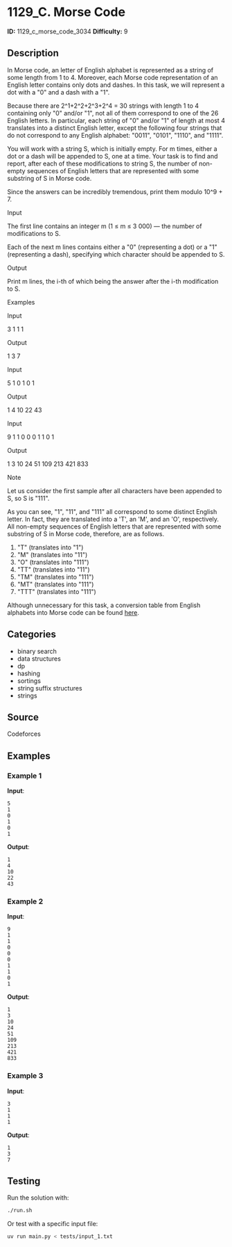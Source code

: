 # 1129_C. Morse Code

**ID:** 1129_c_morse_code_3034
**Difficulty:** 9

## Description

In Morse code, an letter of English alphabet is represented as a string of some length from 1 to 4. Moreover, each Morse code representation of an English letter contains only dots and dashes. In this task, we will represent a dot with a "0" and a dash with a "1".

Because there are 2^1+2^2+2^3+2^4 = 30 strings with length 1 to 4 containing only "0" and/or "1", not all of them correspond to one of the 26 English letters. In particular, each string of "0" and/or "1" of length at most 4 translates into a distinct English letter, except the following four strings that do not correspond to any English alphabet: "0011", "0101", "1110", and "1111".

You will work with a string S, which is initially empty. For m times, either a dot or a dash will be appended to S, one at a time. Your task is to find and report, after each of these modifications to string S, the number of non-empty sequences of English letters that are represented with some substring of S in Morse code.

Since the answers can be incredibly tremendous, print them modulo 10^9 + 7.

Input

The first line contains an integer m (1 ≤ m ≤ 3 000) — the number of modifications to S. 

Each of the next m lines contains either a "0" (representing a dot) or a "1" (representing a dash), specifying which character should be appended to S.

Output

Print m lines, the i-th of which being the answer after the i-th modification to S.

Examples

Input

3
1
1
1


Output

1
3
7


Input

5
1
0
1
0
1


Output

1
4
10
22
43


Input

9
1
1
0
0
0
1
1
0
1


Output

1
3
10
24
51
109
213
421
833

Note

Let us consider the first sample after all characters have been appended to S, so S is "111".

As you can see, "1", "11", and "111" all correspond to some distinct English letter. In fact, they are translated into a 'T', an 'M', and an 'O', respectively. All non-empty sequences of English letters that are represented with some substring of S in Morse code, therefore, are as follows.

  1. "T" (translates into "1") 
  2. "M" (translates into "11") 
  3. "O" (translates into "111") 
  4. "TT" (translates into "11") 
  5. "TM" (translates into "111") 
  6. "MT" (translates into "111") 
  7. "TTT" (translates into "111") 



Although unnecessary for this task, a conversion table from English alphabets into Morse code can be found [here](https://en.wikipedia.org/wiki/Morse_code).

## Categories

- binary search
- data structures
- dp
- hashing
- sortings
- string suffix structures
- strings

## Source

Codeforces

## Examples

### Example 1

**Input**:
```
5
1
0
1
0
1
```

**Output**:
```
1
4
10
22
43
```

### Example 2

**Input**:
```
9
1
1
0
0
0
1
1
0
1
```

**Output**:
```
1
3
10
24
51
109
213
421
833
```

### Example 3

**Input**:
```
3
1
1
1
```

**Output**:
```
1
3
7
```


## Testing

Run the solution with:

```bash
./run.sh
```

Or test with a specific input file:

```bash
uv run main.py < tests/input_1.txt
```

